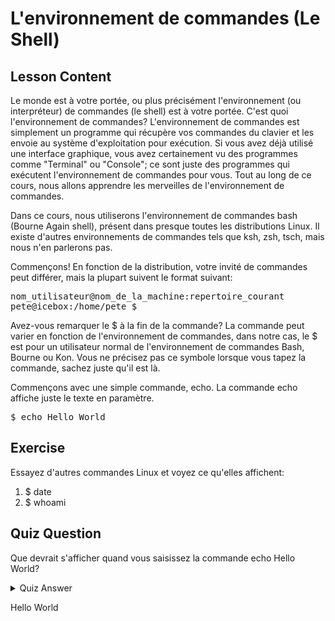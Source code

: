 # L'environnement de commandes (Le Shell)

## Lesson Content

Le monde est à votre portée, ou plus précisément l'environnement (ou interpréteur) de commandes (le shell) est à votre portée. C'est quoi l'environnement de commandes? L'environnement de commandes est simplement un programme qui récupère vos commandes du clavier et les envoie au système d'exploitation pour exécution. Si vous avez déjà utilisé une interface graphique, vous avez certainement vu des programmes comme "Terminal" ou "Console"; ce sont juste des programmes qui exécutent l'environnement de commandes pour vous. Tout au long de ce cours, nous allons apprendre les merveilles de l'environnement de commandes.

Dans ce cours, nous utiliserons l'environnement de commandes bash (Bourne Again shell), présent dans presque toutes les distributions Linux. Il existe d'autres environnements de commandes tels que ksh, zsh, tsch, mais nous n'en parlerons pas.

Commençons! En fonction de la distribution, votre invité de commandes peut différer, mais la plupart suivent le format suivant:
<pre>nom_utilisateur@nom_de_la_machine:repertoire_courant
pete@icebox:/home/pete $</pre>

Avez-vous remarquer le $ à la fin de la commande? La commande peut varier en fonction de l'environnement de commandes, dans notre cas, le $ est pour un utilisateur normal de l'environnement de commandes Bash, Bourne ou Kon. Vous ne précisez pas ce symbole lorsque vous tapez la commande, sachez juste qu'il est là.

Commençons avec une simple commande, echo. La commande echo affiche juste le texte en paramètre.

<pre>$ echo Hello World</pre>

## Exercise

Essayez d'autres commandes Linux et voyez ce qu'elles affichent:

<ol>
<li>$ date</li>
<li>$ whoami</li>
</ol>

## Quiz Question

Que devrait s'afficher quand vous saisissez la commande echo Hello World?

<details>
    <summary>Quiz Answer</summary>
</details>

Hello World
